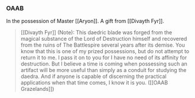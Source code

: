 
### OAAB
In the possession of Master [[Aryon]]. A gift from [[Divayth Fyr]].

> [[Divayth Fyr]] (Note): This daedric blade was forged from the magical substance of the Lord of Destruction himself and recovered from the ruins of The Battlespire several years after its demise. You know that this is one of my prized possessions, but do not attempt to return it to me. I pass it on to you for I have no need of its affinity for destruction. But I believe a time is coming when possessing such an artifact will be more useful than simply as a conduit for studying the daedra. And if anyone is capable of discerning the practical applications when that time comes, I know it is you. ([[OAAB Grazelands]])
